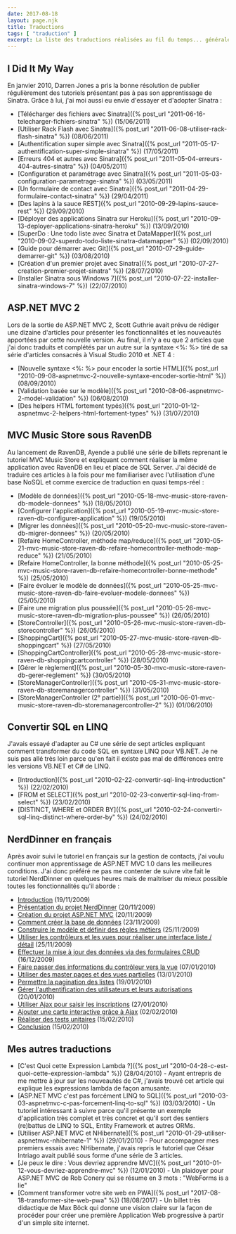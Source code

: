 ```yaml
---
date: 2017-08-18
layout: page.njk
title: Traductions
tags: [ "traduction" ]
excerpt: La liste des traductions réalisées au fil du temps... généralement pour essayer d'assimiler au mieux un sujet.
---
```


## I Did It My Way

En janvier 2010, Darren Jones a pris la bonne résolution de publier
régulièrement des tutoriels présentant pas à pas son apprentissage de Sinatra.
Grâce à lui, j'ai moi aussi eu envie d'essayer et d'adopter Sinatra :

* [Télécharger des fichiers avec Sinatra]({% post_url "2011-06-16-telecharger-fichiers-sinatra" %}) (15/06/2011)
* [Utiliser Rack Flash avec Sinatra]({% post_url "2011-06-08-utiliser-rack-flash-sinatra" %}) (08/06/2011)
* [Authentification super simple avec Sinatra]({% post_url "2011-05-17-authentification-super-simple-sinatra" %}) (17/05/2011)
* [Erreurs 404 et autres avec Sinatra]({% post_url "2011-05-04-erreurs-404-autres-sinatra" %}) (04/05/2011)
* [Configuration et paramétrage avec Sinatra]({% post_url "2011-05-03-configuration-parametrage-sinatra" %}) (03/05/2011)
* [Un formulaire de contact avec Sinatra]({% post_url "2011-04-29-formulaire-contact-sinatra" %}) (29/04/2011)
* [Des lapins à la sauce REST]({% post_url "2010-09-29-lapins-sauce-rest" %}) (29/09/2010)
* [Déployer des applications Sinatra sur Heroku]({% post_url "2010-09-13-deployer-applications-sinatra-heroku" %}) (13/09/2010)
* [SuperDo : Une todo liste avec Sinatra et DataMapper]({% post_url "2010-09-02-superdo-todo-liste-sinatra-datamapper" %}) (02/09/2010)
* [Guide pour démarrer avec Git]({% post_url "2010-07-29-guide-demarrer-git" %}) (03/08/2010)
* [Création d'un premier projet avec Sinatra]({% post_url "2010-07-27-creation-premier-projet-sinatra" %}) (28/07/2010)
* [Installer Sinatra sous Windows 7]({% post_url "2010-07-22-installer-sinatra-windows-7" %}) (22/07/2010)

## ASP.NET MVC 2

Lors de la sortie de ASP.NET MVC 2, Scott Guthrie avait prévu de rédiger une
dizaine d'articles pour présenter les fonctionnalités et les nouveautés
apportées par cette nouvelle version. Au final, il n'y a eu que 2 articles que
j'ai donc traduits et complétés par un autre sur la syntaxe &lt;%: %&gt; tiré
de sa série d'articles consacrés à Visual Studio 2010 et .NET 4 :

* [Nouvelle syntaxe &lt;%: %&gt; pour encoder la sortie HTML]({% post_url "2010-09-08-aspnetmvc-2-nouvelle-syntaxe-encoder-sortie-html" %}) (08/09/2010)
* [Validation basée sur le modèle]({% post_url "2010-08-06-aspnetmvc-2-model-validation" %}) (06/08/2010)
* [Des helpers HTML fortement typés]({% post_url "2010-01-12-aspnetmvc-2-helpers-html-fortement-types" %}) (31/07/2010)

## MVC Music Store sous RavenDB

Au lancement de RavenDB, Ayende a publié une série de billets reprenant le
tutoriel MVC Music Store et expliquant comment réaliser la même application
avec RavenDB en lieu et place de SQL Server. J'ai décidé de traduire ces
articles à la fois pour me familiariser avec l'utilisation d'une base NoSQL et
comme exercice de traduction en quasi temps-réel :

* [Modèle de données]({% post_url "2010-05-18-mvc-music-store-raven-db-modele-donnees" %}) (18/05/2010)
* [Configurer l'application]({% post_url "2010-05-19-mvc-music-store-raven-db-configurer-application" %}) (19/05/2010)
* [Migrer les données]({% post_url "2010-05-20-mvc-music-store-raven-db-migrer-donnees" %}) (20/05/2010)
* [Refaire HomeController, méthode map/reduce]({% post_url "2010-05-21-mvc-music-store-raven-db-refaire-homecontroller-methode-map-reduce" %}) (21/05/2010)
* [Refaire HomeController, la bonne méthode]({% post_url "2010-05-25-mvc-music-store-raven-db-refaire-homecontroller-bonne-methode" %}) (25/05/2010)
* [Faire évoluer le modèle de données]({% post_url "2010-05-25-mvc-music-store-raven-db-faire-evoluer-modele-donnees" %}) (25/05/2010)
* [Faire une migration plus poussée]({% post_url "2010-05-26-mvc-music-store-raven-db-migration-plus-poussee" %}) (26/05/2010)
* [StoreController]({% post_url "2010-05-26-mvc-music-store-raven-db-storecontroller" %}) (26/05/2010)
* [ShoppingCart]({% post_url "2010-05-27-mvc-music-store-raven-db-shoppingcart" %}) (27/05/2010)
* [ShoppingCartController]({% post_url "2010-05-28-mvc-music-store-raven-db-shoppingcartcontroller" %}) (28/05/2010)
* [Gérer le règlement]({% post_url "2010-05-30-mvc-music-store-raven-db-gerer-reglement" %}) (30/05/2010)
* [StoreManagerController]({% post_url "2010-05-31-mvc-music-store-raven-db-storemanagercontroller" %}) (31/05/2010)
* [StoreManagerController (2° partie)]({% post_url "2010-06-01-mvc-music-store-raven-db-storemanagercontroller-2" %}) (01/06/2010)

## Convertir SQL en LINQ

J'avais essayé d'adapter au C# une série de sept articles expliquant comment
transformer du code SQL en syntaxe LINQ pour VB.NET. Je ne suis pas allé très
loin parce qu'en fait il existe pas mal de différences entre les versions
VB.NET et C# de LINQ.

* [Introduction]({% post_url "2010-02-22-convertir-sql-linq-introduction" %}) (22/02/2010)
* [FROM et SELECT]({% post_url "2010-02-23-convertir-sql-linq-from-select" %}) (23/02/2010)
* [DISTINCT, WHERE et ORDER BY]({% post_url "2010-02-24-convertir-sql-linq-distinct-where-order-by" %}) (24/02/2010)

## NerdDinner en français

Après avoir suivi le tutoriel en français sur la gestion de contacts, j'ai
voulu continuer mon apprentissage de ASP.NET MVC 1.0 dans les meilleures
conditions. J'ai donc préféré ne pas me contenter de suivre vite fait le
tutoriel NerdDinner en quelques heures mais de maitriser du mieux possible
toutes les fonctionnalités qu'il aborde :

* [Introduction](/nerddinner/) (19/11/2009)
* [Présentation du projet NerdDinner](/nerddinner/presentation-tutoriel/) (20/11/2009)
* [Création du projet ASP.NET MVC](/nerddinner/file-new-project/) (20/11/2009)
* [Comment créer la base de données](/nerddinner/creation-base-donnees/) (23/11/2009)
* [Construire le modèle et définir des règles métiers](/nerddinner/construire-modele/) (25/11/2009)
* [Utiliser les contrôleurs et les vues pour réaliser une interface liste / détail](/nerddinner/controleurs-vues/) (25/11/2009)
* [Effectuer la mise à jour des données via des formulaires CRUD](/nerddinner/formulaires-crud/) (16/12/2009)
* [Faire passer des informations du contrôleur vers la vue](/nerddinner/viewdata-viewmodel/) (07/01/2010)
* [Utiliser des master pages et des vues partielles](/nerddinner/master-page-vues-partielles/) (13/01/2010)
* [Permettre la pagination des listes](/nerddinner/gerer-pagination/) (19/01/2010)
* [Gérer l'authentification des utilisateurs et leurs autorisations](/nerddinner/authentification-autorisation/) (20/01/2010)
* [Utiliser Ajax pour saisir les inscriptions](/nerddinner/utiliser-ajax/) (27/01/2010)
* [Ajouter une carte interactive grâce à Ajax](/nerddinner/ajouter-carte-ajax/) (02/02/2010)
* [Réaliser des tests unitaires](/nerddinner/realiser-tests-unitaires/) (15/02/2010)
* [Conclusion](/nerddinner/conclusion/) (15/02/2010)

## Mes autres traductions

* [C'est Quoi cette Expression Lambda ?]({% post_url "2010-04-28-c-est-quoi-cette-expression-lambda" %}) (28/04/2010) - Ayant entrepris de me mettre à jour sur les nouveautés de C#, j'avais trouvé cet article qui explique les expressions lambda de façon amusante.
* [ASP.NET MVC c'est pas forcément LINQ to SQL]({% post_url "2010-03-03-aspnetmvc-c-pas-forcement-linq-to-sql" %}) (03/03/2010) - Un tutoriel intéressant à suivre parce qu'il présente un exemple d'application très complet et très concret et qu'il sort des sentiers (re)battus de LINQ to SQL, Entity Framework et autres ORMs.
* [Utiliser ASP.NET MVC et NHibernate]({% post_url "2010-01-29-utiliser-aspnetmvc-nhibernate-1" %}) (29/01/2010) - Pour accompagner mes premiers essais avec NHibernate, j'avais repris le tutoriel que César Intriago avait publié sous forme d'une série de 3 articles.
* [Je peux le dire : Vous devriez apprendre MVC]({% post_url "2010-01-12-vous-devriez-apprendre-mvc" %}) (12/01/2010) - Un plaidoyer pour ASP.NET MVC de Rob Conery qui se résume en 3 mots : "WebForms is a lie"
* [Comment transformer votre site web en PWA]({% post_url "2017-08-18-transformer-site-web-pwa" %}) (18/08/2017) - Un billet très didactique de Max Böck qui donne une vision claire sur la façon de procéder pour créer une première Application Web progressive à partir d'un simple site internet.
